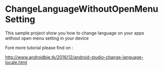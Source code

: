 # ChangeLanguageWithoutOpenMenuSetting
This sample project show you how to change language on your apps without open menu setting in your device

Fore more tutorial please find on : 

http://www.androidbie.tk/2016/12/android-studio-change-language-locale.html


